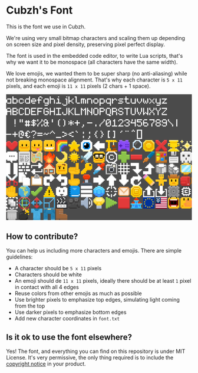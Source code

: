 # Cubzh's Font

This is the font we use in Cubzh.

We're using very small bitmap characters and scaling them up depending on screen size and pixel density, preserving pixel perfect display.

The font is used in the embedded code editor, to write Lua scripts, that's why we want it to be monospace (all characters have the same width).

We love emojis, we wanted them to be super sharp (no anti-aliasing) while not breaking monospace alignment. That's why each character is `5 x 11` pixels, and each emoji is `11 x 11` pixels (2 chars + 1 space).

![preview](preview.png)

## How to contribute?

You can help us including more characters and emojis. There are simple guidelines:

- A character should be `5 x 11` pixels
- Characters should be white
- An emoji should de `11 x 11` pixels, ideally there should be at least `1` pixel in contact with all 4 edges
- Reuse colors from other emojis as much as possible
- Use brighter pixels to emphasize top edges, simulating light coming from the top
- Use darker pixels to emphasize bottom edges
- Add new character coordinates in `font.txt`

## Is it ok to use the font elsewhere?

Yes! The font, and everything you can find on this repository is under MIT License. It's very permissive, the only thing required is to include the [copyright notice](https://github.com/cubzh/cubzh/blob/master/LICENSE) in your product.















